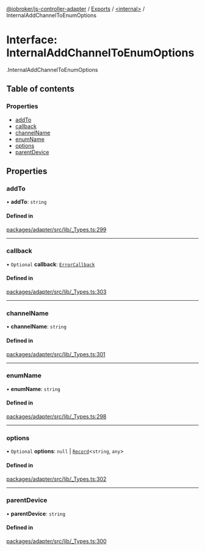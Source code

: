 [@iobroker/js-controller-adapter](../README.md) / [Exports](../modules.md) / [<internal\>](../modules/internal_.md) / InternalAddChannelToEnumOptions

# Interface: InternalAddChannelToEnumOptions

[<internal>](../modules/internal_.md).InternalAddChannelToEnumOptions

## Table of contents

### Properties

- [addTo](internal_.InternalAddChannelToEnumOptions.md#addto)
- [callback](internal_.InternalAddChannelToEnumOptions.md#callback)
- [channelName](internal_.InternalAddChannelToEnumOptions.md#channelname)
- [enumName](internal_.InternalAddChannelToEnumOptions.md#enumname)
- [options](internal_.InternalAddChannelToEnumOptions.md#options)
- [parentDevice](internal_.InternalAddChannelToEnumOptions.md#parentdevice)

## Properties

### addTo

• **addTo**: `string`

#### Defined in

[packages/adapter/src/lib/_Types.ts:299](https://github.com/ioBroker/ioBroker.js-controller/blob/5767b399/packages/adapter/src/lib/_Types.ts#L299)

___

### callback

• `Optional` **callback**: [`ErrorCallback`](../modules/internal_.md#errorcallback)

#### Defined in

[packages/adapter/src/lib/_Types.ts:303](https://github.com/ioBroker/ioBroker.js-controller/blob/5767b399/packages/adapter/src/lib/_Types.ts#L303)

___

### channelName

• **channelName**: `string`

#### Defined in

[packages/adapter/src/lib/_Types.ts:301](https://github.com/ioBroker/ioBroker.js-controller/blob/5767b399/packages/adapter/src/lib/_Types.ts#L301)

___

### enumName

• **enumName**: `string`

#### Defined in

[packages/adapter/src/lib/_Types.ts:298](https://github.com/ioBroker/ioBroker.js-controller/blob/5767b399/packages/adapter/src/lib/_Types.ts#L298)

___

### options

• `Optional` **options**: ``null`` \| [`Record`](../modules/internal_.md#record)<`string`, `any`\>

#### Defined in

[packages/adapter/src/lib/_Types.ts:302](https://github.com/ioBroker/ioBroker.js-controller/blob/5767b399/packages/adapter/src/lib/_Types.ts#L302)

___

### parentDevice

• **parentDevice**: `string`

#### Defined in

[packages/adapter/src/lib/_Types.ts:300](https://github.com/ioBroker/ioBroker.js-controller/blob/5767b399/packages/adapter/src/lib/_Types.ts#L300)
